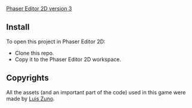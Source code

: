 [Phaser Editor 2D version 3](https://phasereditor2d.com)

## Install

To open this project in Phaser Editor 2D:

* Clone this repo.
* Copy it to the Phaser Editor 2D workspace.

## Copyrights

All the assets (and an important part of the code) used in this game were made by [Luis Zuno](https://ansimuz.com/).

